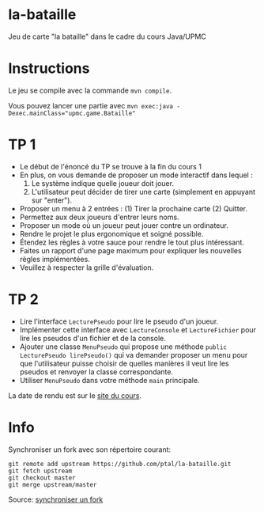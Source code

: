 # la-bataille
Jeu de carte "la bataille" dans le cadre du cours Java/UPMC

Instructions
============

Le jeu se compile avec la commande `mvn compile`.

Vous pouvez lancer une partie avec `mvn exec:java -Dexec.mainClass="upmc.game.Bataille"`

TP 1
====

* Le début de l'énoncé du TP se trouve à la fin du cours 1
* En plus, on vous demande de proposer un mode interactif dans lequel :
  1. Le système indique quelle joueur doit jouer.
  2. L'utilisateur peut décider de tirer une carte (simplement en appuyant sur "enter").
* Proposer un menu à 2 entrées : (1) Tirer la prochaine carte (2) Quitter.
* Permettez aux deux joueurs d'entrer leurs noms.
* Proposer un mode où un joueur peut jouer contre un ordinateur.
* Rendre le projet le plus ergonomique et soigné possible.
* Étendez les règles à votre sauce pour rendre le tout plus intéressant.
* Faites un rapport d'une page maximum pour expliquer les nouvelles règles implémentées.
* Veuillez à respecter la grille d'évaluation.



TP 2
====

* Lire l'interface `LecturePseudo` pour lire le pseudo d'un joueur.
* Implémenter cette interface avec `LectureConsole` et `LectureFichier` pour lire les pseudos d'un fichier et de la console.
* Ajouter une classe `MenuPseudo` qui propose une méthode `public LecturePseudo lirePseudo()` qui va demander proposer un menu pour que l'utilisateur puisse choisir de quelles manières il veut lire les pseudos et renvoyer la classe correspondante.
* Utiliser `MenuPseudo` dans votre méthode `main` principale.

La date de rendu est sur le [site du cours](hyc.io/teaching/java.html).

Info
====

Synchroniser un fork avec son répertoire courant:

```
git remote add upstream https://github.com/ptal/la-bataille.git
git fetch upstream
git checkout master
git merge upstream/master
```
Source: [synchroniser un fork](https://help.github.com/articles/syncing-a-fork/)